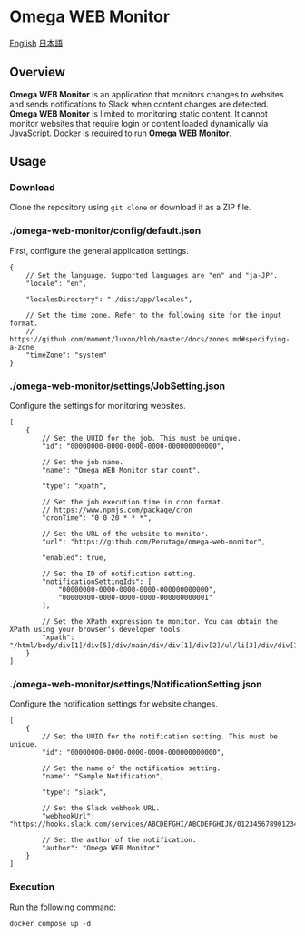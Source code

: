 ﻿# Omega WEB Monitor
[English](https://github.com/Perutago/omega-web-monitor/blob/main/README.md)
[日本語](https://github.com/Perutago/omega-web-monitor/blob/main/README-ja.md)

## Overview
**Omega WEB Monitor** is an application that monitors changes to websites and sends notifications to Slack when content changes are detected. **Omega WEB Monitor** is limited to monitoring static content. It cannot monitor websites that require login or content loaded dynamically via JavaScript. Docker is required to run **Omega WEB Monitor**.

## Usage

### Download
Clone the repository using `git clone` or download it as a ZIP file.

### ./omega-web-monitor/config/default.json
First, configure the general application settings.
```
{
    // Set the language. Supported languages are "en" and "ja-JP".
    "locale": "en",

    "localesDirectory": "./dist/app/locales",

    // Set the time zone. Refer to the following site for the input format.
    // https://github.com/moment/luxon/blob/master/docs/zones.md#specifying-a-zone
    "timeZone": "system"
}
```

### ./omega-web-monitor/settings/JobSetting.json
Configure the settings for monitoring websites.
```
[
    {
        // Set the UUID for the job. This must be unique.
        "id": "00000000-0000-0000-0000-000000000000",

        // Set the job name.
        "name": "Omega WEB Monitor star count",

        "type": "xpath",

        // Set the job execution time in cron format.
        // https://www.npmjs.com/package/cron
        "cronTime": "0 0 20 * * *",

        // Set the URL of the website to monitor.
        "url": "https://github.com/Perutago/omega-web-monitor",

        "enabled": true,

        // Set the ID of notification setting.
        "notificationSettingIds": [
            "00000000-0000-0000-0000-000000000000",
            "00000000-0000-0000-0000-000000000001"
        ],

        // Set the XPath expression to monitor. You can obtain the XPath using your browser's developer tools.
        "xpath": "/html/body/div[1]/div[5]/div/main/div/div[1]/div[2]/ul/li[3]/div/div[1]/form/button/span[2]/text()"
    }
]
```

### ./omega-web-monitor/settings/NotificationSetting.json
Configure the notification settings for website changes.
```
[
    {
        // Set the UUID for the notification setting. This must be unique.
        "id": "00000000-0000-0000-0000-000000000000",

        // Set the name of the notification setting.
        "name": "Sample Notification",

        "type": "slack",

        // Set the Slack webhook URL.
        "webhookUrl": "https://hooks.slack.com/services/ABCDEFGHI/ABCDEFGHIJK/012345678901234567890123",

        // Set the author of the notification.
        "author": "Omega WEB Monitor"
    }
]
```

### Execution
Run the following command:
```
docker compose up -d
```

